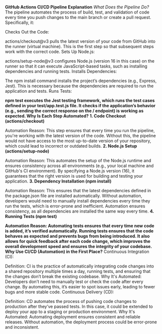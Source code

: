 
**GitHub Actions CI/CD Pipeline Explanation**
*What Does the Pipeline Do?*
The pipeline automates the process of build, test, and validation of code every time you push changes to the main branch or create a pull request. Specifically, it:

Checks Out the Code:

actions/checkout@v3 pulls the latest version of your code from GitHub into the runner (virtual machine). This is the first step so that subsequent steps work with the correct code.
Sets Up Node.js:

actions/setup-node@v3 configures Node.js (version 16 in this case) on the runner so that it can execute JavaScript-based tasks, such as installing dependencies and running tests.
Installs Dependencies:

The npm install command installs the project’s dependencies (e.g., Express, Jest). This is necessary because the dependencies are required to run the application and tests.
Runs Tests:

**npm test executes the Jest testing framework, which runs the test cases defined in your test/app.test.js file. It checks if the application’s behavior (e.g., sending the correct response on the / endpoint) is working as expected.
Why Is Each Step Automated?**
**1. Code Checkout (actions/checkout)**

Automation Reason: This step ensures that every time you run the pipeline, you're working with the latest version of the code. Without this, the pipeline would not have access to the most up-to-date version of your repository, which could lead to incorrect or outdated builds.
**2. Node.js Setup (actions/setup-node)**

Automation Reason: This automates the setup of the Node.js runtime and ensures consistency across all environments (e.g., your local machine and GitHub's CI environment). By specifying a Node.js version (16), it guarantees that the right version is used for building and testing your application.
**3. Dependency Installation (npm install)**

Automation Reason: This ensures that the latest dependencies defined in the package.json file are installed automatically. Without automation, developers would need to manually install dependencies every time they run the tests, which is error-prone and inefficient. Automation ensures consistency, as all dependencies are installed the same way every time.
**4. Running Tests (npm test)**

**Automation Reason: Automating tests ensures that every time new code is added, it’s verified automatically. Running tests ensures that the code behaves as expected and prevents bugs from being introduced. It also allows for quick feedback after each code change, which improves the overall development speed and ensures the integrity of your codebase.
Why Use CI/CD (Automation) in the First Place?**
Continuous Integration (CI):

Definition: CI is the practice of automatically integrating code changes into a shared repository multiple times a day, running tests, and ensuring that the changes don’t break the existing codebase.
Why It's Automated: Developers don’t need to manually test or check the code after every change. By automating this, it’s easier to spot issues early, leading to fewer bugs and more stable code.
Continuous Delivery (CD):

Definition: CD automates the process of pushing code changes to production after they’ve passed tests. In this case, it could be extended to deploy your app to a staging or production environment.
Why It's Automated: Automating deployment ensures consistent and reliable releases. Without automation, the deployment process could be error-prone and inconsistent.
